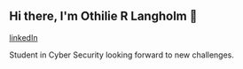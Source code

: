 ## Hi there, I'm Othilie R Langholm 👋
[linkedIn](https://www.linkedin.com/in/othilie-rugaard-langholm-0523a9230/)

Student in Cyber Security looking forward to new challenges.


<!--
**othilierl/othilierl** is a ✨ _special_ ✨ repository because its `README.md` (this file) appears on your GitHub profile.

Here are some ideas to get you started:

- 🔭 I’m currently working on ...
- 🌱 I’m currently learning ...
- 👯 I’m looking to collaborate on ...
- 🤔 I’m looking for help with ...
- 💬 Ask me about ...
- 📫 How to reach me: ...
- 😄 Pronouns: ...
- ⚡ Fun fact: ...
-->
